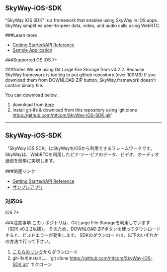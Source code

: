 ## SkyWay-iOS-SDK

"SkyWay iOS SDK" is a framework that enables using SkyWay in iOS apps.<br>
SkyWay simplifies peer-to-peer data, video, and audio calls using WebRTC.

###Learn more
* [Getting Started/API Reference](http://nttcom.github.io/skyway/en/docs/#iOS)
* [Sample Application](https://github.com/nttcom/SkyWay-iOS-Sample)

###Supported OS
iOS 7+

###Notes
We are using Git Large File Storage from v0.2.2.
Because SkyWay.framework is too big to put github repository.(over 100MB)
If you download them from DOWNLOAD ZIP button, SkyWay.framework doesn't contain binary file.

You can download below.
1. download from [here](https://s3-ap-northeast-1.amazonaws.com/skyway-sdk-production/skyway-ios-sdk.zip)
2. Install git-lfs & download from this repository using 'git clone https://github.com/nttcom/SkyWay-iOS-SDK.git'

---
## SkyWay-iOS-SDK

「SkyWay iOS SDK」はSkyWayをiOSから利用できるフレームワークです。<br>
SkyWayは、WebRTCを利用したピア·ツー·ピアのデータ、ビデオ、オーディオ通信を簡単に実現します。

###関連リンク
* [Getting Started/API Reference](http://nttcom.github.io/skyway/en/docs/#iOS)
* [サンプルアプリ](https://github.com/nttcom/SkyWay-iOS-Sample)

### 対応OS
iOS 7+

###注意事項
このリポジトリは、Git Large File Storageを利用しています（SDK v0.2.2以降）。
そのため、DOWNLOAD ZIPボタンを使ってダウンロードすると、ビルドエラーが発生します。
SDKのダウンロードは、以下のいずれかの方法で行って下さい。

1. [こちらのリンク](https://s3-ap-northeast-1.amazonaws.com/skyway-sdk-production/skyway-ios-sdk.zip)からダウンロード
2. git-lfsをinstallし、'git clone https://github.com/nttcom/SkyWay-iOS-SDK.git' でクローン
